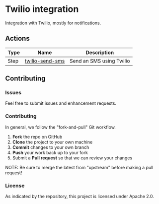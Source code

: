 # Twilio integration

Integration with Twilio, mostly for notifications.

## Actions

|   Type    |  Name              | Description          |
|-----------|--------------------|----------------------|
| Step      | [twilio-send-sms](/steps/send-sms) | Send an SMS using Twilio | 

## Contributing

### Issues

Feel free to submit issues and enhancement requests.

### Contributing

In general, we follow the "fork-and-pull" Git workflow.

 1. **Fork** the repo on GitHub
 2. **Clone** the project to your own machine
 3. **Commit** changes to your own branch
 4. **Push** your work back up to your fork
 5. Submit a **Pull request** so that we can review your changes

NOTE: Be sure to merge the latest from "upstream" before making a pull request!

### License

As indicated by the repository, this project is licensed under Apache 2.0.
